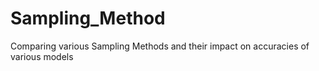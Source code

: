 # Sampling_Method
Comparing various Sampling Methods and their impact on accuracies of various models
